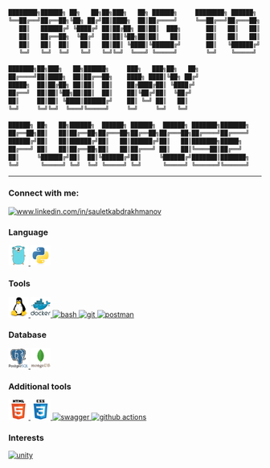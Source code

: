 
```text
████████╗██████╗ ██╗   ██╗██╗███╗   ██╗ ██████╗     ████████╗ ██████╗ 
╚══██╔══╝██╔══██╗╚██╗ ██╔╝██║████╗  ██║██╔════╝     ╚══██╔══╝██╔═══██╗
   ██║   ██████╔╝ ╚████╔╝ ██║██╔██╗ ██║██║  ███╗       ██║   ██║   ██║
   ██║   ██╔══██╗  ╚██╔╝  ██║██║╚██╗██║██║   ██║       ██║   ██║   ██║
   ██║   ██║  ██║   ██║   ██║██║ ╚████║╚██████╔╝       ██║   ╚██████╔╝
   ╚═╝   ╚═╝  ╚═╝   ╚═╝   ╚═╝╚═╝  ╚═══╝ ╚═════╝        ╚═╝    ╚═════╝ 
                                                                      
███████╗██╗███╗   ██╗██████╗     ███╗   ███╗██╗   ██╗                 
██╔════╝██║████╗  ██║██╔══██╗    ████╗ ████║╚██╗ ██╔╝                 
█████╗  ██║██╔██╗ ██║██║  ██║    ██╔████╔██║ ╚████╔╝                  
██╔══╝  ██║██║╚██╗██║██║  ██║    ██║╚██╔╝██║  ╚██╔╝                   
██║     ██║██║ ╚████║██████╔╝    ██║ ╚═╝ ██║   ██║                    
╚═╝     ╚═╝╚═╝  ╚═══╝╚═════╝     ╚═╝     ╚═╝   ╚═╝                    
                                                                      
██████╗ ██╗   ██╗██████╗  ██████╗ ██████╗  ██████╗ ███████╗███████╗   
██╔══██╗██║   ██║██╔══██╗██╔═══██╗██╔══██╗██╔═══██╗██╔════╝██╔════╝   
██████╔╝██║   ██║██████╔╝██║   ██║██████╔╝██║   ██║███████╗█████╗     
██╔═══╝ ██║   ██║██╔══██╗██║   ██║██╔═══╝ ██║   ██║╚════██║██╔══╝     
██║     ╚██████╔╝██║  ██║╚██████╔╝██║     ╚██████╔╝███████║███████╗   
╚═╝      ╚═════╝ ╚═╝  ╚═╝ ╚═════╝ ╚═╝      ╚═════╝ ╚══════╝╚══════╝   
```

---


<h3 align="left">Connect with me:</h3>
<p align="left">
<a href="https://linkedin.com/in/www.linkedin.com/in/sauletkabdrakhmanov" target="blank"><img align="center" src="https://raw.githubusercontent.com/rahuldkjain/github-profile-readme-generator/master/src/images/icons/Social/linked-in-alt.svg" alt="www.linkedin.com/in/sauletkabdrakhmanov" height="30" width="40" /></a>
</p>

<h3>Language</h3>

<p align="left">
<a href="https://golang.org" target="_blank" rel="noreferrer">
<img src="https://raw.githubusercontent.com/devicons/devicon/master/icons/go/go-original.svg" alt="go" width="40" height="40"/>
</a>
<a href="https://www.python.org" target="_blank" rel="noreferrer">
<img src="https://raw.githubusercontent.com/devicons/devicon/master/icons/python/python-original.svg" alt="python" width="40" height="40"/>
</a>
</p>

<h3> Tools </h3>

<p align="left">
<a href="https://www.linux.org/" target="_blank" rel="noreferrer">
<img src="https://raw.githubusercontent.com/devicons/devicon/master/icons/linux/linux-original.svg" alt="linux" width="40" height="40"/>
</a>
<a href="https://www.docker.com/" target="_blank" rel="noreferrer">
<img src="https://raw.githubusercontent.com/devicons/devicon/master/icons/docker/docker-original-wordmark.svg" alt="docker" width="40" height="40"/>
</a>
<a href="https://www.gnu.org/software/bash/" target="_blank" rel="noreferrer">
<img src="https://www.vectorlogo.zone/logos/gnu_bash/gnu_bash-icon.svg" alt="bash" width="40" height="40"/>
</a>
<a href="https://git-scm.com/" target="_blank" rel="noreferrer">
<img src="https://www.vectorlogo.zone/logos/git-scm/git-scm-icon.svg" alt="git" width="40" height="40"/>
</a>
<a href="https://postman.com" target="_blank" rel="noreferrer">
<img src="https://www.vectorlogo.zone/logos/getpostman/getpostman-icon.svg" alt="postman" width="40" height="40"/>
</a>
</p>

<h3>Database</h3>

<p align="left">
<a href="https://www.postgresql.org" target="_blank" rel="noreferrer">
<img src="https://raw.githubusercontent.com/devicons/devicon/master/icons/postgresql/postgresql-original-wordmark.svg" alt="postgresql" width="40" height="40"/>
</a>
<a href="https://www.mongodb.com/" target="_blank" rel="noreferrer">
<img src="https://raw.githubusercontent.com/devicons/devicon/master/icons/mongodb/mongodb-original-wordmark.svg" alt="mongodb" width="40" height="40"/>
</a>
</p>

<h3>Additional tools</h3>

<p align="left">
<a href="https://www.w3.org/html/" target="_blank" rel="noreferrer">
<img src="https://raw.githubusercontent.com/devicons/devicon/master/icons/html5/html5-original-wordmark.svg" alt="html5" width="40" height="40"/>
</a>
<a href="https://www.w3schools.com/css/" target="_blank" rel="noreferrer">
<img src="https://raw.githubusercontent.com/devicons/devicon/master/icons/css3/css3-original-wordmark.svg" alt="css3" width="40" height="40"/>
</a>
<a href="https://swagger.io/" target="_blank" rel="noreferrer"> 
    <img src="https://img.shields.io/badge/-Swagger-%23Clojure?style=for-the-badge&logo=swagger&logoColor=white" alt="swagger" width="40" height="40"/> 
  </a>
 <a href="https://github.com/features/actions" target="_blank" rel="noreferrer"> 
    <img src="https://www.vectorlogo.zone/logos/github/github-actions-icon.svg" alt="github actions" width="40" height="40"/> 
  </a>
</p>

<h3>Interests</h3>

<p align="left">
<a href="https://unity.com/" target="_blank" rel="noreferrer"> 
    <img src="https://www.vectorlogo.zone/logos/unity3d/unity3d-icon.svg" alt="unity" width="40" height="40"/> 
  </a> 
</p>





